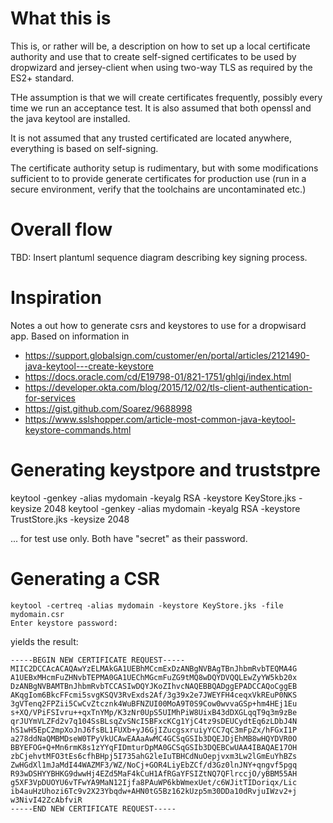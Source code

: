 

# What this is

This is, or rather will be, a description on how to set up a local
certificate authority and use that to create self-signed certificates
to be used by dropwizard and jersey-client when using two-way TLS as
required by the ES2+ standard.

THe assumption is that we will create certificates frequently, possibly
every time we run an acceptance test.   It is also assumed that 
both openssl and the java keytool are installed.

It is not assumed that any trusted certificated are located anywhere,
everything is based on self-signing.

The certificate authority setup is rudimentary, but with some modifications
sufficient to to provide generate certificates for production use (run in 
a secure environment, verify that the toolchains are uncontaminated
etc.)


# Overall flow

  TBD:   Insert  plantuml sequence diagram describing key signing process.

# Inspiration

Notes a out how to generate csrs and keystores to use for a dropwisard app.
Based on information in 

   * https://support.globalsign.com/customer/en/portal/articles/2121490-java-keytool---create-keystore
   * https://docs.oracle.com/cd/E19798-01/821-1751/ghlgj/index.html
   * https://developer.okta.com/blog/2015/12/02/tls-client-authentication-for-services
   * https://gist.github.com/Soarez/9688998
   * https://www.sslshopper.com/article-most-common-java-keytool-keystore-commands.html

# Generating keystpore and truststpre

   keytool -genkey -alias mydomain -keyalg RSA -keystore KeyStore.jks -keysize 2048
   keytool -genkey -alias mydomain -keyalg RSA -keystore TrustStore.jks -keysize 2048

... for test use only.   Both have "secret" as their password.

# Generating a CSR


    keytool -certreq -alias mydomain -keystore KeyStore.jks -file mydomain.csr
    Enter keystore password:  

yields the result:

    -----BEGIN NEW CERTIFICATE REQUEST-----
    MIIC2DCCAcACAQAwYzELMAkGA1UEBhMCcmExDzANBgNVBAgTBnJhbmRvbTEQMA4G
    A1UEBxMHcmFuZHNvbTEPMA0GA1UEChMGcmFuZG9tMQ8wDQYDVQQLEwZyYW5kb20x
    DzANBgNVBAMTBnJhbmRvbTCCASIwDQYJKoZIhvcNAQEBBQADggEPADCCAQoCggEB
    AKqgIom6BkcFFcmi5svgKSQV3RvExds2Af/3g39x2e7JWEYFH4ceqxVkREuP0NKS
    3gVTenq2FPZii5CwCvZtcznk4WuBFNZUI00MoA9T0S9Cow0wvvaGSp+hm4HEj1Eu
    s+XQ/VPiFSIvru++qxTnYMp/K3zNr0UpS5UIMhPiW8UixB43dDXGLqqT9q3m9zBe
    qrJUYmVLZFd2v7q104SsBLsqZvSNcI5BFxcKCg1YjC4tz9sDEUCydtEq6zLDbJ4N
    hS1wH5EpC2mpXoJnJ6fsBL1FUXb+yJ6GjIZucgsxruiyYCC7qC3mFpZx/hFGxI1P
    a278ddNaQMBMDseW0TPyVkUCAwEAAaAwMC4GCSqGSIb3DQEJDjEhMB8wHQYDVR0O
    BBYEFOG+Q+Mn6rmK8s1zYYqFIDmturDpMA0GCSqGSIb3DQEBCwUAA4IBAQAE17OH
    zbCjehvtMFO3tEs6cfhBHpj5I735ahG2leIuTBHCdNuOepjvxm3Lw2lGmEuYhBZs
    ZwHGdXl1mJaMdI44WAZMF3/WZ/NoCj+GOR4LiyEbZCf/d3Gz0lnJNY+qngvf5pgq
    R93wDSHYYBHKG9dwwHj4EZd5MaF4kCuH1AfRGaYFSIZtNQ7QFlrccjO/yBBM55AH
    g5XF3VpDUOYU6vTFwYA9MaN12Ijfa8PAuWP6kbWmexUet/c6WJitTIDoriqx/Lic
    ib4auHzUhozi6Tc9v2X23Ybqdw+AHN0tG5Bz162kUzp5m30DDa10dRvjuIWzv2+j
    w3NivI42ZcAbfviR
    -----END NEW CERTIFICATE REQUEST-----




